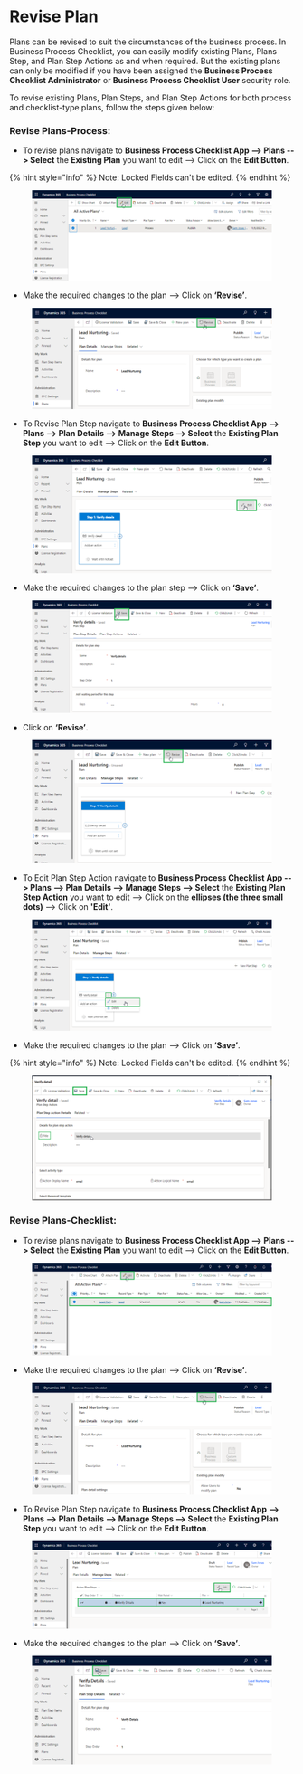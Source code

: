 # Revise Plan

Plans can be revised to suit the circumstances of the business process. In Business Process Checklist, you can easily modify existing Plans, Plans Step, and Plan Step Actions as and when required. But the existing plans can only be modified if you have been assigned the **Business Process Checklist Administrator** or **Business Process Checklist User** security role.

To revise existing Plans, Plan Steps, and Plan Step Actions for both process and checklist-type plans, follow the steps given below:

### Revise Plans-Process:

* To revise plans navigate to **Business Process Checklist App --> Plans --> Select** the **Existing Plan** you want to edit --> Click on the **Edit Button**.

{% hint style="info" %}
Note: Locked Fields can't be edited.
{% endhint %}

<figure><img src="../../../.gitbook/assets/edit plan_1.png" alt=""><figcaption></figcaption></figure>

* Make the required changes to the plan --> Click on **‘Revise’**.

<figure><img src="../../../.gitbook/assets/revise plan (1).png" alt=""><figcaption></figcaption></figure>

* To Revise Plan Step navigate to **Business Process Checklist App --> Plans --> Plan Details --> Manage Steps --> Select** the **Existing Plan Step** you want to edit --> Click on the **Edit Button**.

<figure><img src="../../../.gitbook/assets/edit plan step_1.png" alt=""><figcaption></figcaption></figure>

* Make the required changes to the plan step --> Click on **‘Save’**.

<figure><img src="../../../.gitbook/assets/Edit Plan step_4.png" alt=""><figcaption></figcaption></figure>

* Click on **‘Revise’**.

<figure><img src="../../../.gitbook/assets/revise plan step.png" alt=""><figcaption></figcaption></figure>

* To Edit Plan Step Action navigate to **Business Process Checklist App --> Plans --> Plan Details --> Manage Steps --> Select** the **Existing Plan Step Action** you want to edit --> Click on the **ellipses (the three small dots)** --> Click on **'Edit'**.

<figure><img src="../../../.gitbook/assets/edit plan step action_1.png" alt=""><figcaption></figcaption></figure>

* Make the required changes to the plan --> Click on **‘Save’**.

{% hint style="info" %}
Note: Locked Fields can't be edited.
{% endhint %}

<figure><img src="../../../.gitbook/assets/edit plan step action_2.png" alt=""><figcaption></figcaption></figure>

### Revise Plans-Checklist:

* To revise plans navigate to **Business Process Checklist App --> Plans --> Select** the **Existing Plan** you want to edit --> Click on the **Edit Button**.

<figure><img src="../../../.gitbook/assets/Edit Plan_1.png" alt=""><figcaption></figcaption></figure>

* Make the required changes to the plan --> Click on **‘Revise’**.

<figure><img src="../../../.gitbook/assets/revise plan  (1).png" alt=""><figcaption></figcaption></figure>

* To Revise Plan Step navigate to **Business Process Checklist App --> Plans --> Plan Details --> Manage Steps --> Select** the **Existing Plan Step** you want to edit --> Click on the **Edit Button**.

<figure><img src="../../../.gitbook/assets/Edit Plan Step_1.png" alt=""><figcaption></figcaption></figure>

* Make the required changes to the plan --> Click on **‘Save’**.

<figure><img src="../../../.gitbook/assets/revise plan step (1).png" alt=""><figcaption></figcaption></figure>
